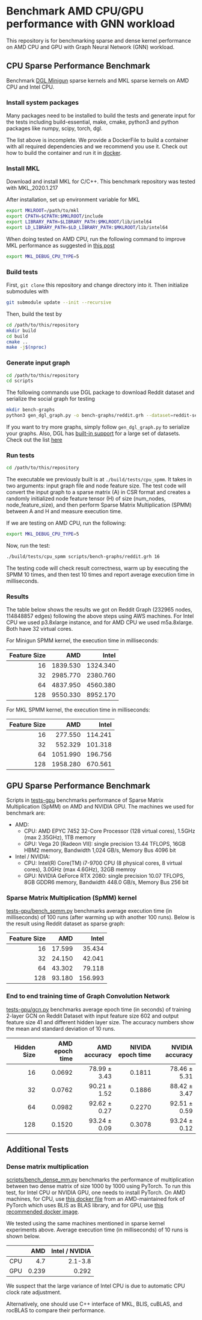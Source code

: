 Benchmark AMD CPU/GPU performance with GNN workload
===============================
This repository is for benchmarking sparse and dense kernel performance on AMD
CPU and GPU with Graph Neural Network (GNN) workload. 

CPU Sparse Performance Benchmark
---------------------
Benchmark [DGL Minigun](https://github.com/dglai/minigun) sparse kernels and
MKL sparse kernels on AMD CPU and Intel CPU.

### Install system packages
Many packages need to be installed to build the tests and generate input for
the tests including build-essential, make, cmake, python3
and python packages like numpy, scipy, torch, dgl.

The list above is incomplete. We provide a DockerFile to build a container with
all required dependencies and we recommend you use it. Check out how to build
the container and run it in [docker](./docker).

### Install MKL
Download and install MKL for C/C++. This benchmark repository was tested with MKL\_2020.1.217

After installation, set up environment variable for MKL
```bash
export MKLROOT=/path/to/mkl
export CPATH=$CPATH:$MKLROOT/include
export LIBRARY_PATH=$LIBRARY_PATH:$MKLROOT/lib/intel64
export LD_LIBRARY_PATH=$LD_LIBRARY_PATH:$MKLROOT/lib/intel64
```

When doing tested on AMD CPU, run the following command to improve MKL
performance as suggested in [this
post](https://www.pugetsystems.com/labs/hpc/How-To-Use-MKL-with-AMD-Ryzen-and-Threadripper-CPU-s-Effectively-for-Python-Numpy-And-Other-Applications-1637/)
```bash
export MKL_DEBUG_CPU_TYPE=5
```

### Build tests

First, `git clone` this repository and change directory into it. Then initialize submodules with 
```bash
git submodule update --init --recursive
```

Then, build the test by
```bash
cd /path/to/this/repository
mkdir build
cd build
cmake ..
make -j$(nproc)
```

### Generate input graph
```bash
cd /path/to/this/repository
cd scripts
```

The following commands use DGL package to download Reddit dataset and serialize the social graph for testing
```bash
mkdir bench-graphs
python3 gen_dgl_graph.py -o bench-graphs/reddit.grh --dataset=reddit-self-loop
```

If you want to try more graphs, simply follow `gen_dgl_graph.py` to serialize
your graphs. Also, DGL has [built-in
support](https://docs.dgl.ai/api/python/data.html#dataset-classes) for a large
set of datasets. Check out the list
[here](https://docs.dgl.ai/en/latest/features/dataset.html)

### Run tests
```bash
cd /path/to/this/repository
```
The executable we previously built is at `./build/tests/cpu_spmm`. It takes in
two arguments: input graph file and node feature size. The test code will
convert the input graph to a sparse matrix (A) in CSR format and creates a randomly
initialized node feature tensor (H) of size (num\_nodes, node\_feature\_size), and then
perform Sparse Matrix Multiplication (SPMM) between A and H and measure execution time.

If we are testing on AMD CPU, run the following:
```bash
export MKL_DEBUG_CPU_TYPE=5
```

Now, run the test:
```bash
./build/tests/cpu_spmm scripts/bench-graphs/reddit.grh 16
```

The testing code will check result correctness, warm up by executing the SPMM
10 times, and then test 10 times and report average execution time in
milliseconds.

### Results
The table below shows the results we got on Reddit Graph (232965 nodes,
114848857 edges) following the above steps using AWS machines. For Intel CPU we
used p3.8xlarge instance, and for AMD CPU we used m5a.8xlarge. Both have 32
virtual cores.

For Minigun SPMM kernel, the execution time in milliseconds:

| Feature Size | AMD      | Intel    |
|-------------:|---------:|---------:|
| 16           | 1839.530 | 1324.340 |
| 32           | 2985.770 | 2380.760 |
| 64           | 4837.950 | 4560.380 |
| 128          | 9550.330 | 8952.170 |

For MKL SPMM kernel, the execution time in milliseconds:

| Feature Size | AMD      | Intel   |
|-------------:|---------:|--------:|
| 16           | 277.550  | 114.241 |
| 32           | 552.329  | 101.318 |
| 64           | 1051.990 | 196.756 |
| 128          | 1958.280 | 670.561 |


GPU Sparse Performance Benchmark
-------------------------
Scripts in [tests-gpu](./tests-gpu) benchmarks performance of Sparse Matrix
Multiplication (SpMM) on AMD and NVIDIA GPU. The machines we used for benchmark
are: 

- AMD:
	- CPU: AMD EPYC 7452 32-Core Processor (128 virtual cores), 1.5GHz (max
	  2.35GHz), 1TB memory
	- GPU: Vega 20 [Radeon VII]: single precision 13.44 TFLOPS, 16GB
	  HBM2 memory, Bandwidth 1,024 GB/s, Memory Bus 4096 bit
- Intel / NVIDIA:
	- CPU: Intel(R) Core(TM) i7-9700 CPU (8 physical cores, 8 virtual
	  cores), 3.0GHz (max 4.6GHz), 32GB memroy
	- GPU: NVIDIA GeForce RTX 2080: single precision 10.07 TFLOPS, 8GB
	  GDDR6 memory,
  Bandwidth 448.0 GB/s, Memory Bus 256 bit

### Sparse Matrix Multiplication (SpMM) kernel

[tests-gpu/bench\_spmm.py](./tests-gpu/bench_spmm.py) benchmarks average
execution time (in milliseconds) of 100 runs (after warming up with another 100
runs). Below is the result using Reddit dataset as sparse graph:

| Feature Size | AMD    | Intel   |
|-------------:|-------:|--------:|
| 16           | 17.599 | 35.434  |
| 32           | 24.150 | 42.041  |
| 64           | 43.302 | 79.118  |
| 128          | 93.180 | 156.993 |

### End to end training time of Graph Convolution Network
[tests-gpu/gcn.py](./tests-gpu/gcn.py) benchmarks average epoch time (in
seconds) of training 2-layer GCN on Reddit Dataset with input feature size 602
and output feature size 41 and different hidden layer size. The accuracy
numbers show the mean and standard deviation of 10 runs.

| Hidden Size | AMD epoch time | AMD accuracy        | NIVIDA epoch time | NVIDIA accuracy     |
|------------:|---------------:|--------------------:|------------------:|--------------------:|
| 16          | 0.0692         | 78.99 &plusmn; 3.43 | 0.1811            | 78.46 &plusmn; 5.31 |
| 32          | 0.0762         | 90.21 &plusmn; 1.52 | 0.1886            | 88.42 &plusmn; 3.47 |
| 64          | 0.0982         | 92.62 &plusmn; 0.27 | 0.2270            | 92.51 &plusmn; 0.59 |
| 128         | 0.1520         | 93.24 &plusmn; 0.09 | 0.3078            | 93.24 &plusmn; 0.12 |


Additional Tests
-----------------
### Dense matrix multiplication
[scripts/bench\_dense\_mm.py](./scripts/bench_dense_mm.py) benchmarks the
performance of multiplication between two dense matrix of size 1000 by 1000
using PyTorch. To run this test, for Intel CPU or NVIDIA GPU, one needs to
install PyTorch. On AMD machines, for CPU, use [this docker
file](https://github.com/ROCmSoftwarePlatform/pytorch/blob/master/docker/pytorch/cpu-only/Dockerfile)
from an AMD-maintained fork of PyTorch which uses BLIS as BLAS library, and for
GPU, use [this recommended docker
image](https://rocmdocs.amd.com/en/latest/Deep_learning/Deep-learning.html#recommended-install-using-published-pytorch-rocm-docker-image).

We tested using the same machines mentioned in sparse kernel experiments above.
Average execution time (in milliseconds) of 10 runs is shown below. 

|     | AMD   | Intel / NVIDIA | 
|----:|------:|---------------:|
| CPU | 4.7   | 2.1-3.8        |
| GPU | 0.239 | 0.292          |

We suspect that the large variance of Intel CPU is due to automatic CPU clock
rate adjustment.

Alternatively, one should use C++ interface of MKL, BLIS, cuBLAS, and
rocBLAS to compare their performance.
